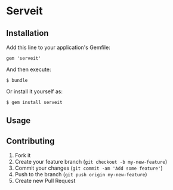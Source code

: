 # Serveit

## Installation

Add this line to your application's Gemfile:

    gem 'serveit'

And then execute:

    $ bundle

Or install it yourself as:

    $ gem install serveit

## Usage

## Contributing

1. Fork it
2. Create your feature branch (`git checkout -b my-new-feature`)
3. Commit your changes (`git commit -am 'Add some feature'`)
4. Push to the branch (`git push origin my-new-feature`)
5. Create new Pull Request
